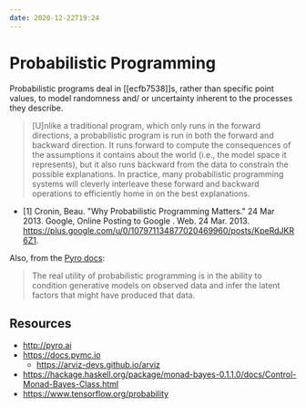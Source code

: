 ```yaml
---
date: 2020-12-22T19:24
---
```


# Probabilistic Programming

Probabilistic programs deal in [[ecfb7538]]s, rather than specific point
values, to model randomness and/ or uncertainty inherent to the processes they
describe.

> [U]nlike a traditional program, which only runs in the forward directions, a
> probabilistic program is run in both the forward and backward direction. It
> runs forward to compute the consequences of the assumptions it contains about
> the world (i.e., the model space it represents), but it also runs backward
> from the data to constrain the possible explanations. In practice, many
> probabilistic programming systems will cleverly interleave these forward and
> backward operations to efficiently home in on the best explanations.

- [1] Cronin, Beau. "Why Probabilistic Programming Matters." 24 Mar 2013. Google, Online Posting to Google . Web. 24 Mar. 2013. https://plus.google.com/u/0/107971134877020469960/posts/KpeRdJKR6Z1.

Also, from the [Pyro docs]:

> The real utility of probabilistic programming is in the ability to condition
> generative models on observed data and infer the latent factors that might
> have produced that data.

[Pyro docs]: http://pyro.ai/examples/intro_part_ii.html#Conditioning


## Resources

- <http://pyro.ai>
- <https://docs.pymc.io>
  - <https://arviz-devs.github.io/arviz>
- <https://hackage.haskell.org/package/monad-bayes-0.1.1.0/docs/Control-Monad-Bayes-Class.html>
- <https://www.tensorflow.org/probability>
